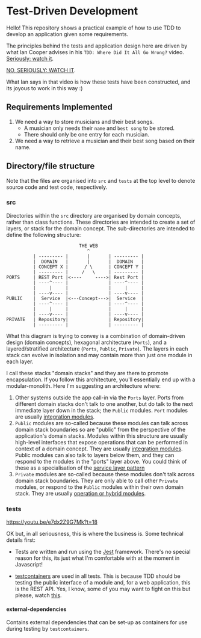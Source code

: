 # Test-Driven Development

Hello! This repository shows a practical example of how to use TDD to develop an application given
some requirements.

The principles behind the tests and application design here are driven by what Ian Cooper advises in
his `TDD: Where Did It All Go Wrong?` video. [Seriously: watch it](https://www.youtube.com/watch?v=EZ05e7EMOLM).

[NO, SERIOUSLY: WATCH IT](https://www.youtube.com/watch?v=EZ05e7EMOLM).

What Ian says in that video is how these tests have been constructed, and its joyous to work in this way :)

## Requirements Implemented

1. We need a way to store musicians and their best songs.
    - A musician only needs their `name` and `best song` to be stored. 
    - There should only be one entry for each musician.
2. We need a way to retrieve a musician and their best song based on their name.

## Directory/file structure

Note that the files are organised into `src` and `tests` at the top level to denote source code and
test code, respectively.

### src

Directories within the `src` directory are organised by domain concepts, rather than class functions.
These directories are intended to create a set of layers, or stack for the domain concept. The 
sub-directories are intended to define the following structure:

```text
                           THE WEB
                              ^
          | --------- |       |       | --------- |
          |  DOMAIN   |       |       |  DOMAIN   |
          | CONCEPT X |      / \      | CONCEPT Y |
          | --------- |     /   \     | --------- |
PORTS     | REST Port |<----     ---->| Rest Port |
          | ----^---- |               | ----^---- |
          |     |     |               |     |     |
          | ----v---- |               | ----v---- |
PUBLIC    |  Service  |<---Concept--->|  Service  |
          | ----^---- |               | ----^---- |
          |     |     |               |     |     |
          | ----v---- |               | ----v---- |
PRIVATE   | Repository|               | Repository|
          | --------- |               | --------- |
```

What this diagram is trying to convey is a combination of domain-driven design (domain concepts), 
hexagonal architecture (`Ports`), and a layered/stratified architecture (`Ports`, `Public`, `Private`).
The layers in each stack can evolve in isolation and may contain more than just one module in each layer.

I call these stacks "domain stacks" and they are there to promote encapsulation. If you follow this
architecture, you'll essentially end up with a modular-monolith. Here I'm suggesting an architecture where:

1. Other systems outside the app call-in via the `Ports` layer. Ports from different domain stacks don't talk to one 
another, but do talk to the next immediate layer down in the stack; the `Public` modules. `Port` modules are usually
[integration modules](https://ralfwestphal.substack.com/p/integration-operation-segregation).
1. `Public` modules are so-called because these modules can talk across domain stack boundaries so are "public"
from the perspective of the application's domain stacks. Modules within this structure are usually 
high-level interfaces that expose operations that can be performed in context of a domain concept. They are 
usually [integration modules](https://ralfwestphal.substack.com/p/integration-operation-segregation). Public
modules can also talk to layers below them, and they can respond to the modules in the "ports" layer above.
You could think of these as a specialisation of the [service layer pattern](https://martinfowler.com/eaaCatalog/serviceLayer.html)
1. `Private` modules are so-called because these modules don't talk across domain stack boundaries. They are only
able to call other `Private` modules, or respond to the `Public` modules within their own domain stack. They are
usually [operation or hybrid modules](https://ralfwestphal.substack.com/p/integration-operation-segregation).

### tests

https://youtu.be/e7dx2Z9G7Mk?t=18

OK but, in all seriousness, this is where the business is. Some technical details first:

- Tests are written and run using the [Jest](https://jestjs.io/) framework. There's no special reason 
for this, its just what I'm comfortable with at the moment in Javascript!

- [testcontainers](https://www.testcontainers.org/) are used in all tests. This is because TDD should be
testing the public interface of a module and, for a web application, this is the REST API. Yes, I know,
some of you may want to fight on this but please, watch [this](https://www.youtube.com/watch?v=EZ05e7EMOLM).

#### external-dependencies

Contains external dependencies that can be set-up as containers for use during testing by `testcontainers`.